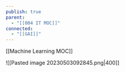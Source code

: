 ```yaml
---
publish: true
parent:
  - "[[004 IT MOC]]"
connected:
  - "[[GAI]]"
---
```


[[Machine Learning MOC]]

![[Pasted image 20230503092845.png|400]]



